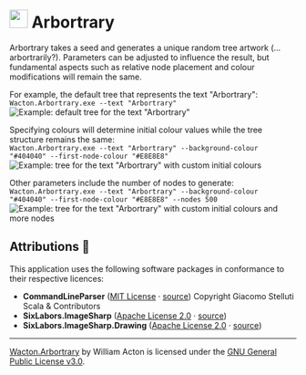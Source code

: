 # <img src="https://gitlab.com/Wacton/Arbortrary/raw/main/Arbortrary/Resources/Arbortrary.png" width="32" height="32"> Arbortrary
Arbortrary takes a seed and generates a unique random tree artwork (... arbortrarily?). Parameters can be adjusted to influence the result, but fundamental aspects such as relative node placement and colour modifications will remain the same.

For example, the default tree that represents the text "Arbortrary":<br>
`Wacton.Arbortrary.exe --text "Arbortrary"`
![Example: default tree for the text "Arbortrary"](Resources/example-1_default.png "Example: default tree for the text \"Arbortrary\"")

Specifying colours will determine initial colour values while the tree structure remains the same:<br>
`Wacton.Arbortrary.exe --text "Arbortrary" --background-colour "#404040" --first-node-colour "#E8E8E8"`
![Example: tree for the text "Arbortrary" with custom initial colours](Resources/example-2_initial-colours.png "Example: tree for the text \"Arbortrary\" with custom initial colours")

Other parameters include the number of nodes to generate:<br>
`Wacton.Arbortrary.exe --text "Arbortrary" --background-colour "#404040" --first-node-colour "#E8E8E8" --nodes 500`
![Example: tree for the text "Arbortrary" with custom initial colours and more nodes](Resources/example-3_initial-colours-more-nodes.png "Example: tree for the text \"Arbortrary\" with custom initial colours and more nodes")

## Attributions 🙇
This application uses the following software packages in conformance to their respective licences:

- **CommandLineParser** ([MIT License](https://github.com/commandlineparser/commandline/blob/master/License.md) · [source](https://github.com/commandlineparser/commandline))
Copyright Giacomo Stelluti Scala & Contributors
- **SixLabors.ImageSharp** ([Apache License 2.0](https://github.com/SixLabors/ImageSharp/blob/master/LICENSE) · [source](https://github.com/SixLabors/ImageSharp))
- **SixLabors.ImageSharp.Drawing** ([Apache License 2.0](https://github.com/SixLabors/ImageSharp.Drawing/blob/master/LICENSE) · [source](https://github.com/SixLabors/ImageSharp.Drawing))

---

[Wacton.Arbortrary](https://gitlab.com/Wacton/Arbortrary) by William Acton is licensed under the [GNU General Public License v3.0](https://gitlab.com/Wacton/Arbortrary/-/blob/main/LICENSE).
